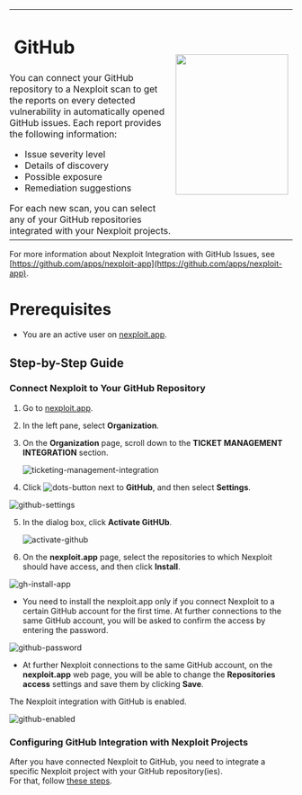 

<table id="integrations" >
  <tr>
    <td width="70%">
      <h1>GitHub</h1>
    </td>
    <td width="30%" style="text-align:center" rowspan="3">
      <img src="guide/pipeline-integration/ticketing-systems/integrating-with-nexploit/media/github/github-new-logo.png" width="200" height="250"></img>
    </td>
  </tr>
  <tr>
    <td style="text-align:left;vertical-align:text-top;padding:0px">
      You can connect your GitHub repository to a Nexploit scan to get the reports on every detected vulnerability in automatically opened GitHub issues. Each report provides the following information:
      <ul>
        <li>Issue severity level</li>
        <li>Details of discovery</li>
        <li>Possible exposure</li>
        <li>Remediation suggestions </li>
      </ul>
      For each new scan, you can select any of your GitHub repositories integrated with your Nexploit projects.
    </td>
  </tr>
  <tr><td></td></tr>
</table>

For more information about Nexploit Integration with GitHub Issues, see [https://github.com/apps/nexploit-app](https://github.com/apps/nexploit-app).

# Prerequisites

* You are an active user on [nexploit.app](https://nexploit.app/). 

## Step-by-Step Guide

### Connect Nexploit to Your GitHub Repository 

1. Go to [nexploit.app](https://nexploit.app).
2. In the left pane, select **Organization**. 
3. On the **Organization** page, scroll down to the **TICKET MANAGEMENT INTEGRATION** section.

    ![ticketing-management-integration](media/azure/ticketing-management-integration.png ':size=45%')

4. Click ![dots-button](media/azure/icon-button.png ':size=2%') next to **GitHub**, and then select **Settings**.

  ![github-settings](media/github/github-settings.png ':size=45%')

5. In the dialog box, click **Activate GitHUb**.

    ![activate-github](media/github/activate-github.png ':size=45%')

6. On the **nexploit.app** page, select the repositories to which Nexploit should have access, and then click **Install**.

  ![gh-install-app](media/github/gh-install-app.png ':size=45%')
  
   * You need to install the nexploit.app only if you connect Nexploit to a certain GitHub account for the first time. At further connections to the same GitHub account, you will be asked to confirm the access by entering the password. 
 
![github-password](media/github/github-password.png ':size=30%')

   * At further Nexploit connections to the same GitHub account, on the **nexploit.app** web page,  you will be able to change the **Repositories access** settings and save them by clicking **Save**.

  The Nexploit integration with GitHub is enabled.

  ![github-enabled](media/github/github-enabled.png ':size=45%')

### Configuring GitHub Integration with Nexploit Projects
After you have connected Nexploit to GitHub, you need to integrate a specific Nexploit project with your GitHub repository(ies).<br> 
For that, follow [these steps](guide/pipeline-integration/ticketing-systems/adding-to-project/integrating-with-project.md).
